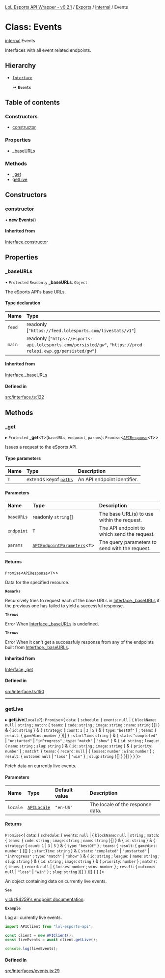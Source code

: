 [LoL Esports API Wrapper - v0.2.1](../README.md) / [Exports](../modules.md) / [internal](../modules/internal.md) / Events

# Class: Events

[internal](../modules/internal.md).Events

Interfaces with all event related endpoints.

## Hierarchy

- [`Interface`](internal.Interface.md)

  ↳ **`Events`**

## Table of contents

### Constructors

- [constructor](internal.Events.md#constructor)

### Properties

- [\_baseURLs](internal.Events.md#_baseurls)

### Methods

- [\_get](internal.Events.md#_get)
- [getLive](internal.Events.md#getlive)

## Constructors

### constructor

• **new Events**()

#### Inherited from

[Interface](internal.Interface.md).[constructor](internal.Interface.md#constructor)

## Properties

### \_baseURLs

• `Protected` `Readonly` **\_baseURLs**: `Object`

The eSports API's base URLs.

#### Type declaration

| Name   | Type                                                                                                            |
| :----- | :-------------------------------------------------------------------------------------------------------------- |
| `feed` | readonly [``"https://feed.lolesports.com/livestats/v1"``]                                                       |
| `main` | readonly [``"https://esports-api.lolesports.com/persisted/gw"``, ``"https://prod-relapi.ewp.gg/persisted/gw"``] |

#### Inherited from

[Interface](internal.Interface.md).[\_baseURLs](internal.Interface.md#_baseurls)

#### Defined in

[src/interface.ts:122](https://github.com/Viriatto/lol-esports-api/blob/6ae96e1/src/interface.ts#L122)

## Methods

### \_get

▸ `Protected` **\_get**<`T`\>(`baseURLs`, `endpoint`, `params`): `Promise`<[`APIResponse`](../modules/internal.md#apiresponse)<`T`\>\>

Issues a request to the eSports API.

#### Type parameters

| Name | Type                                                     | Description                 |
| :--- | :------------------------------------------------------- | :-------------------------- |
| `T`  | extends keyof [`paths`](../interfaces/internal.paths.md) | An API endpoint identifier. |

#### Parameters

| Name       | Type                                                                          | Description                                    |
| :--------- | :---------------------------------------------------------------------------- | :--------------------------------------------- |
| `baseURLs` | readonly `string`[]                                                           | The base URL(s) to use within the request.     |
| `endpoint` | `T`                                                                           | The API endpoint to which send the request.    |
| `params`   | [`APIEndpointParameters`](../modules/internal.md#apiendpointparameters)<`T`\> | The query parameters to send with the request. |

#### Returns

`Promise`<[`APIResponse`](../modules/internal.md#apiresponse)<`T`\>\>

Data for the specified resource.

**`Remarks`**

Recursively tries to request each of the base URLs in [Interface.\_baseURLs](internal.Leagues.md#_baseurls) if the previous one has failed to yield a successful response.

**`Throws`**

Error
When [Interface.\_baseURLs](internal.Leagues.md#_baseurls) is undefined.

**`Throws`**

Error
When it can't get a successfuly response from any of the endpoints built from [Interface.\_baseURLs](internal.Leagues.md#_baseurls).

#### Inherited from

[Interface](internal.Interface.md).[\_get](internal.Interface.md#_get)

#### Defined in

[src/interface.ts:150](https://github.com/Viriatto/lol-esports-api/blob/6ae96e1/src/interface.ts#L150)

---

### getLive

▸ **getLive**(`locale?`): `Promise`<{ `data`: { `schedule`: { `events`: `null` \| { `blockName`: `null` \| `string` ; `match`: { `teams`: { `code`: `string` ; `image`: `string` ; `name`: `string` }[] } & { `id`: `string` } & { `strategy`: { `count`: `1` \| `3` \| `5` } & { `type`: `"bestOf"` } ; `teams`: { `result`: { `gameWins`: `number` } }[] } ; `startTime`: `string` } & { `state`: `"completed"` \| `"unstarted"` \| `"inProgress"` ; `type`: `"match"` \| `"show"` } & { `id`: `string` ; `league`: { `name`: `string` ; `slug`: `string` } & { `id`: `string` ; `image`: `string` } & { `priority`: `number` } ; `match?`: { `teams`: { `record`: `null` \| { `losses`: `number` ; `wins`: `number` } ; `result`: { `outcome`: `null` \| `"loss"` \| `"win"` } ; `slug`: `string` }[] } }[] } } }\>

Fetch data on currently live events.

#### Parameters

| Name     | Type                                            | Default value | Description                      |
| :------- | :---------------------------------------------- | :------------ | :------------------------------- |
| `locale` | [`APILocale`](../modules/internal.md#apilocale) | `"en-US"`     | The locale of the response data. |

#### Returns

`Promise`<{ `data`: { `schedule`: { `events`: `null` \| { `blockName`: `null` \| `string` ; `match`: { `teams`: { `code`: `string` ; `image`: `string` ; `name`: `string` }[] } & { `id`: `string` } & { `strategy`: { `count`: `1` \| `3` \| `5` } & { `type`: `"bestOf"` } ; `teams`: { `result`: { `gameWins`: `number` } }[] } ; `startTime`: `string` } & { `state`: `"completed"` \| `"unstarted"` \| `"inProgress"` ; `type`: `"match"` \| `"show"` } & { `id`: `string` ; `league`: { `name`: `string` ; `slug`: `string` } & { `id`: `string` ; `image`: `string` } & { `priority`: `number` } ; `match?`: { `teams`: { `record`: `null` \| { `losses`: `number` ; `wins`: `number` } ; `result`: { `outcome`: `null` \| `"loss"` \| `"win"` } ; `slug`: `string` }[] } }[] } } }\>

An object containing data on currently live events.

**`See`**

[vickz84259's endpoint documentation](https://vickz84259.github.io/lolesports-api-docs/#operation/getLive).

**`Example`**

Log all currently live events.

```ts
import APIClient from "lol-esports-api";

const client = new APIClient();
const liveEvents = await client.getLive();

console.log(liveEvents);
```

#### Defined in

[src/interfaces/events.ts:29](https://github.com/Viriatto/lol-esports-api/blob/6ae96e1/src/interfaces/events.ts#L29)
